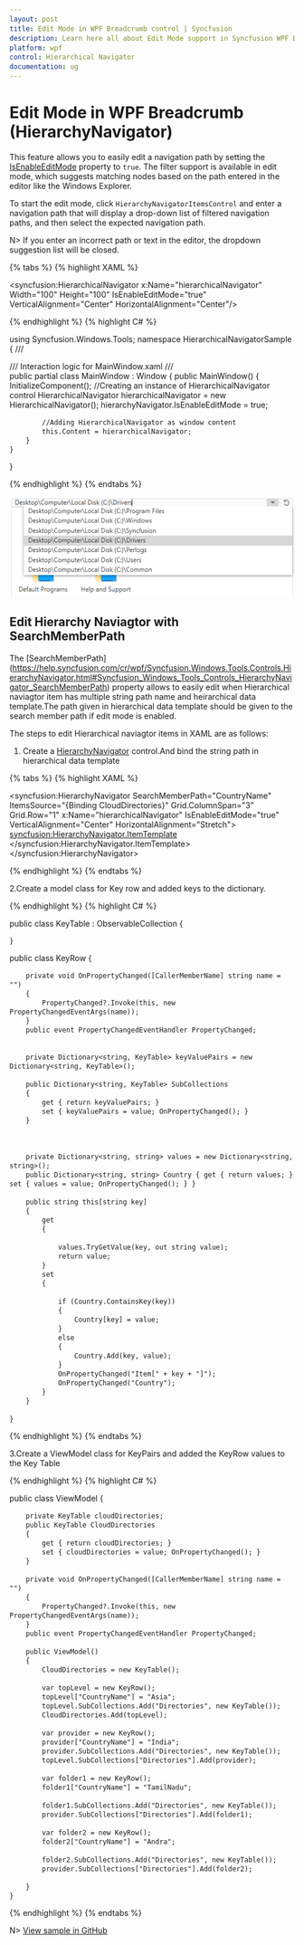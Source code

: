 ```yaml
---
layout: post
title: Edit Mode in WPF Breadcrumb control | Syncfusion
description: Learn here all about Edit Mode support in Syncfusion WPF Breadcrumb (HierarchyNavigator) control and more.
platform: wpf
control: Hierarchical Navigator
documentation: ug
---
```


# Edit Mode in WPF Breadcrumb (HierarchyNavigator)

This feature allows you to easily edit a navigation path by setting the [IsEnableEditMode](https://help.syncfusion.com/cr/wpf/Syncfusion.Windows.Tools.Controls.HierarchyNavigator.html#Syncfusion_Windows_Tools_Controls_HierarchyNavigator_IsEnableEditMode) property to `true`. The filter support is available in edit mode, which suggests matching nodes based on the path entered in the editor like the Windows Explorer.

To start the edit mode, click `HierarchyNavigatorItemsControl` and enter a navigation path that will display a drop-down list of filtered navigation paths, and then select the expected navigation path.

N> If you enter an incorrect path or text in the editor, the dropdown suggestion list will be closed.

{% tabs %}
{% highlight XAML %}

<Window xmlns="http://schemas.microsoft.com/winfx/2006/xaml/presentation"
		xmlns:x="http://schemas.microsoft.com/winfx/2006/xaml"
		xmlns:syncfusion="http://schemas.syncfusion.com/wpf" 
		x:Class="HierarchicalNavigatorSample.MainWindow"
		Title="HierarchicalNavigator Sample" Height="350" Width="525">
	<Grid>
		<!--Adding HierarchicalNavigator control -->
		<syncfusion:HierarchicalNavigator x:Name="hierarchicalNavigator" Width="100" Height="100" IsEnableEditMode="true" VerticalAlignment="Center" HorizontalAlignment="Center"/>
	</Grid>
</Window>

{% endhighlight %}
{% highlight C# %}

using Syncfusion.Windows.Tools;
namespace HierarchicalNavigatorSample
{
	/// <summary>
	/// Interaction logic for MainWindow.xaml
	/// </summary>
	public partial class MainWindow : Window
	{
		public MainWindow()
		{
			InitializeComponent();
			//Creating an instance of HierarchicalNavigator control
			HierarchicalNavigator hierarchicalNavigator = new HierarchicalNavigator();
			hierarchyNavigator.IsEnableEditMode = true;
			
			//Adding HierarchicalNavigator as window content
			this.Content = hierarchicalNavigator;
		}
	}
}

{% endhighlight %}
{% endtabs %}

![Hierarchy Naviagtor with AutoComplete](Edit-Mode_images/AutoComplete_image.png)


## Edit Hierarchy Naviagtor with SearchMemberPath

The [SearchMemberPath] (https://help.syncfusion.com/cr/wpf/Syncfusion.Windows.Tools.Controls.HierarchyNavigator.html#Syncfusion_Windows_Tools_Controls_HierarchyNavigator_SearchMemberPath) property allows to easily edit when Hierarchical naviagtor item has multiple string path name and heirarchical data template.The path given in hierarchical data template should be given to the search member path if edit mode is enabled.

The steps to edit Hierarchical naviagtor items in XAML are as follows: 

1. Create a [HierarchyNavigator](https://help.syncfusion.com/cr/wpf/Syncfusion.Windows.Tools.Controls.HierarchyNavigator.html) control.And bind the string path in hierarchical data template 

{% tabs %}
{% highlight XAML %}

<syncfusion:HierarchyNavigator SearchMemberPath="CountryName" ItemsSource="{Binding CloudDirectories}"  Grid.ColumnSpan="3" Grid.Row="1" x:Name="hierarchicalNavigator" IsEnableEditMode="true" VerticalAlignment="Center" HorizontalAlignment="Stretch">
    <syncfusion:HierarchyNavigator.ItemTemplate>
        <HierarchicalDataTemplate  ItemsSource="{Binding SubCollections[Directories]}">
            <TextBlock Text="{Binding Vals[CountryName]}" Margin="2,0" />
        </HierarchicalDataTemplate>
    </syncfusion:HierarchyNavigator.ItemTemplate>
</syncfusion:HierarchyNavigator>

{% endhighlight %}
{% endtabs %}

2.Create a model class for Key row and added keys to the dictionary.

{% endhighlight %}
{% highlight C# %}

public class KeyTable : ObservableCollection<KeyRow>
    {
        
    }
public class KeyRow
    {

        private void OnPropertyChanged([CallerMemberName] string name = "")
        {
            PropertyChanged?.Invoke(this, new PropertyChangedEventArgs(name));
        }
        public event PropertyChangedEventHandler PropertyChanged;


        private Dictionary<string, KeyTable> keyValuePairs = new Dictionary<string, KeyTable>();

        public Dictionary<string, KeyTable> SubCollections
        {
            get { return keyValuePairs; }
            set { keyValuePairs = value; OnPropertyChanged(); }
        }



        private Dictionary<string, string> values = new Dictionary<string, string>();
        public Dictionary<string, string> Country { get { return values; } set { values = value; OnPropertyChanged(); } }

        public string this[string key]
        {
            get
            {

                values.TryGetValue(key, out string value);
                return value;
            }
            set
            {

                if (Country.ContainsKey(key))
                {
                    Country[key] = value;
                }
                else
                {
                    Country.Add(key, value);
                }
                OnPropertyChanged("Item[" + key + "]");
                OnPropertyChanged("Country");
            }
        }

    }

{% endhighlight %}
{% endtabs %}



3.Create a ViewModel class for KeyPairs and added the KeyRow values to the Key Table

{% endhighlight %}
{% highlight C# %}

public class ViewModel
    {

        private KeyTable cloudDirectories;
        public KeyTable CloudDirectories
        {
            get { return cloudDirectories; }
            set { cloudDirectories = value; OnPropertyChanged(); }
        }

        private void OnPropertyChanged([CallerMemberName] string name = "")
        {
            PropertyChanged?.Invoke(this, new PropertyChangedEventArgs(name));
        }
        public event PropertyChangedEventHandler PropertyChanged;

        public ViewModel()
        {
            CloudDirectories = new KeyTable();

            var topLevel = new KeyRow();
            topLevel["CountryName"] = "Asia";
            topLevel.SubCollections.Add("Directories", new KeyTable());
            CloudDirectories.Add(topLevel);

            var provider = new KeyRow();     
            provider["CountryName"] = "India";
            provider.SubCollections.Add("Directories", new KeyTable());
            topLevel.SubCollections["Directories"].Add(provider);

            var folder1 = new KeyRow();
            folder1["CountryName"] = "TamilNadu";
          
            folder1.SubCollections.Add("Directories", new KeyTable());
            provider.SubCollections["Directories"].Add(folder1);

            var folder2 = new KeyRow();
            folder2["CountryName"] = "Andra";

            folder2.SubCollections.Add("Directories", new KeyTable());
            provider.SubCollections["Directories"].Add(folder2);

        }
    }

{% endhighlight %}
{% endtabs %}

N> [View sample in GitHub]()
